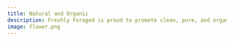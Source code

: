 ```yaml
---
title: Natural and Organic
description: Freshly Foraged is proud to promote clean, pure, and organic products without any unnecessary chemicals or additives.
image: flower.png
---
```

